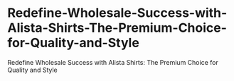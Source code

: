 # Redefine-Wholesale-Success-with-Alista-Shirts-The-Premium-Choice-for-Quality-and-Style
Redefine Wholesale Success with Alista Shirts: The Premium Choice for Quality and Style
